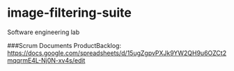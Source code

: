 # image-filtering-suite
Software engineering lab

###Scrum Documents
ProductBacklog: https://docs.google.com/spreadsheets/d/15ugZgpvPXJk9YW2QH9u6OZCt2mqqrmE4L-Nj0N-xv4s/edit
